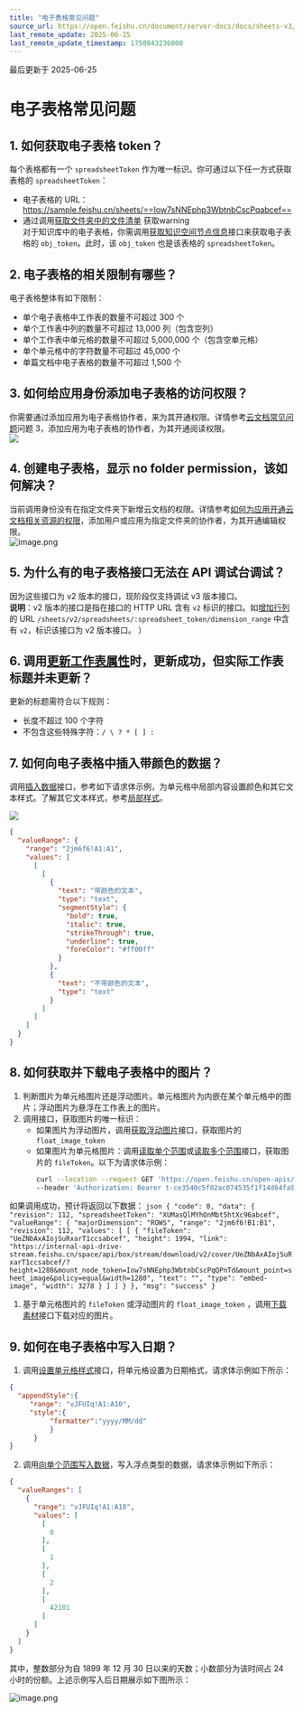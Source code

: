 ```yaml
---
title: "电子表格常见问题"
source_url: https://open.feishu.cn/document/server-docs/docs/sheets-v3/sheets-faq
last_remote_update: 2025-06-25
last_remote_update_timestamp: 1750843236000
---
```

最后更新于 2025-06-25

#  电子表格常见问题

## 1. 如何获取电子表格 token？

每个表格都有一个 `spreadsheetToken` 作为唯一标识。你可通过以下任一方式获取表格的 `spreadsheetToken`：  
-  电子表格的 URL：https://sample.feishu.cn/sheets/==Iow7sNNEphp3WbtnbCscPqabcef==  
- 通过调用[获取文件夹中的文件清单](https://open.feishu.cn/document/uAjLw4CM/ukTMukTMukTM/reference/drive-v1/file/list) 获取warning  
对于知识库中的电子表格，你需调用[获取知识空间节点信息](https://open.feishu.cn/document/ukTMukTMukTM/uUDN04SN0QjL1QDN/wiki-v2/space/get_node)接口来获取电子表格的 `obj_token`。此时，该 `obj_token` 也是该表格的 `spreadsheetToken`。

## 2. 电子表格的相关限制有哪些？

电子表格整体有如下限制：  
- 单个电子表格中工作表的数量不可超过 300 个  
- 单个工作表中列的数量不可超过 13,000 列（包含空列）  
- 单个工作表中单元格的数量不可超过 5,000,000 个（包含空单元格）  
- 单个单元格中的字符数量不可超过 45,000 个  
- 单篇文档中电子表格的数量不可超过 1,500 个

## 3. 如何给应用身份添加电子表格的访问权限？

你需要通过添加应用为电子表格协作者，来为其开通权限。详情参考[云文档常见问题](https://open.feishu.cn/document/ukTMukTMukTM/uczNzUjL3czM14yN3MTN#78a03ee2)问题 3，添加应用为电子表格的协作者，为其开通阅读权限。  
![](https://sf3-cn.feishucdn.com/obj/open-platform-opendoc/22c027f63c540592d3ca8f41d48bb107_CSas7OYJBR.png?height=1994&lazyload=true&maxWidth=583&width=3278)

## 4. 创建电子表格，显示 no folder permission，该如何解决？

当前调用身份没有在指定文件夹下新增云文档的权限。详情参考[如何为应用开通云文档相关资源的权限](https://open.feishu.cn/document/uAjLw4CM/ugTN1YjL4UTN24CO1UjN/trouble-shooting/how-to-add-permissions-to-app)，添加用户或应用为指定文件夹的协作者，为其开通编辑权限。  
![image.png](https://sf3-cn.feishucdn.com/obj/open-platform-opendoc/c10d55b3d92add2f4260a71dba39c029_erhVFWB0eb.png?height=957&lazyload=true&maxWidth=600&width=1550)

## 5. 为什么有的电子表格接口无法在 API 调试台调试？

因为这些接口为 v2 版本的接口，现阶段仅支持调试 v3 版本接口。  
**说明**：v2 版本的接口是指在接口的 HTTP URL 含有 `v2` 标识的接口。如[增加行列](https://open.feishu.cn/document/ukTMukTMukTM/uUjMzUjL1IzM14SNyMTN)的 URL `/sheets/v2/spreadsheets/:spreadsheet_token/dimension_range` 中含有 `v2`，标识该接口为 v2 版本接口。 ）

## 6. 调用[更新工作表属性](https://open.feishu.cn/document/ukTMukTMukTM/ugjMzUjL4IzM14COyMTN)时，更新成功，但实际工作表标题并未更新？

更新的标题需符合以下规则：  
- 长度不超过 100 个字符  
- 不包含这些特殊字符：`/ \ ? * [ ] :`

## 7. 如何向电子表格中插入带颜色的数据？

调用[插入数据](https://open.feishu.cn/document/ukTMukTMukTM/uIjMzUjLyIzM14iMyMTN)接口，参考如下请求体示例，为单元格中局部内容设置颜色和其它文本样式。了解其它文本样式，参考[局部样式](https://open.feishu.cn/document/ukTMukTMukTM/ugjN1UjL4YTN14CO2UTN#e5f8fe55)。

![](https://sf3-cn.feishucdn.com/obj/open-platform-opendoc/dbbefbcc0da0b09d4c61d0c1df969f77_CdJZW23v5t.png?height=80&lazyload=true&width=399)

```json
{
  "valueRange": {
    "range": "2jm6f6!A1:A1",
    "values": [
      [
        [
          {
            "text": "带颜色的文本",
            "type": "text",
            "segmentStyle": {
              "bold": true,
              "italic": true,
              "strikeThrough": true,
              "underline": true,
              "foreColor": "#ff00ff"
            }
          },
          {
            "text": "不带颜色的文本",
            "type": "text"
          }
        ]
      ]
    ]
  }
}
```

## 8. 如何获取并下载电子表格中的图片？

1. 判断图片为单元格图片还是浮动图片。单元格图片为内嵌在某个单元格中的图片；浮动图片为悬浮在工作表上的图片。
1. 调用接口，获取图片的唯一标识：
    - 如果图片为浮动图片，调用[获取浮动图片](https://open.feishu.cn/document/ukTMukTMukTM/uUDN04SN0QjL1QDN/sheets-v3/spreadsheet-sheet-float_image/get)接口，获取图片的 `float_image_token`
    - 如果图片为单元格图片：调用[读取单个范围](https://open.feishu.cn/document/ukTMukTMukTM/ugTMzUjL4EzM14COxMTN)或[读取多个范围](https://open.feishu.cn/document/ukTMukTMukTM/ukTMzUjL5EzM14SOxMTN)接口，获取图片的 `fileToken`。以下为请求体示例：
        ```bash
        curl --location --request GET 'https://open.feishu.cn/open-apis/sheets/v2/spreadsheets/XUMasQlMYhOnMbt5htXc96abcef/values/2jm6f6!B1:B1' \
        --header 'Authorization: Bearer t-ce3540c5f02ac074535f1f14d64fa90fa49621c0'
        ```

如果调用成功，预计将返回以下数据：
      ```json
        {
            "code": 0,
            "data": {
                "revision": 112,
                "spreadsheetToken": "XUMasQlMYhOnMbt5htXc96abcef",
                "valueRange": {
                    "majorDimension": "ROWS",
                    "range": "2jm6f6!B1:B1",
                    "revision": 112,
                    "values": [
                        [
                            {
                                "fileToken": "UeZNbAxAIojSuRxarT1ccsabcef",
                                "height": 1994,
                                "link": "https://internal-api-drive-stream.feishu.cn/space/api/box/stream/download/v2/cover/UeZNbAxAIojSuRxarT1ccsabcef/?height=1280&mount_node_token=Iow7sNNEphp3WbtnbCscPqQPnTd&mount_point=sheet_image&policy=equal&width=1280",
                                "text": "",
                                "type": "embed-image",
                                "width": 3278
                            }
                        ]
                    ]
                }
            },
            "msg": "success"
        }
        ```
1. 基于单元格图片的 `fileToken` 或浮动图片的 `float_image_token` ，调用[下载素材](https://open.feishu.cn/document/uAjLw4CM/ukTMukTMukTM/reference/drive-v1/media/download)接口下载对应的图片。

## 9. 如何在电子表格中写入日期？

1. 调用[设置单元格样式](https://open.feishu.cn/document/ukTMukTMukTM/ukjMzUjL5IzM14SOyMTN)接口，将单元格设置为日期格式，请求体示例如下所示：

```json
{
  "appendStyle":{
     "range": "vJFUIq!A1:A10",
     "style":{
          "formatter":"yyyy/MM/dd"
          }
      }
}
```

2. 调用[向单个范围写入数据](https://open.feishu.cn/document/ukTMukTMukTM/uAjMzUjLwIzM14CMyMTN)，写入浮点类型的数据，请求体示例如下所示：

```json
{
  "valueRanges": [
    {
      "range": "vJFUIq!A1:A10",
      "values": [
        [
          0
        ],
        [
          1
        ],
        [
          2
        ],
        [
          42101
        ]
      ]
    }
  ]
}
```

其中，整数部分为自 1899 年 12 月 30 日以来的天数；小数部分为该时间占 24 小时的份额。上述示例写入后日期展示如下图所示：

![image.png](https://sf3-cn.feishucdn.com/obj/open-platform-opendoc/c598f964ca602b69dd3ed11bdfb40885_dZM5cD74rz.png?height=442&lazyload=true&maxWidth=200&width=219)

